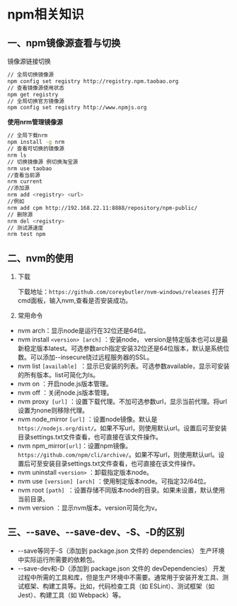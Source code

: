 # npm相关知识
## 一、npm镜像源查看与切换
镜像源链接切换
```bash
// 全局切换镜像源
npm config set registry http://registry.npm.taobao.org
// 查看镜像源使用状态
npm get registry
// 全局切换官方镜像源
npm config set registry http://www.npmjs.org
```
**使用nrm管理镜像源**
```bash
// 全局下载nrm
npm install -g nrm
// 查看可切换的镜像源
nrm ls
// 切换镜像源 例切换淘宝源
nrm use taobao
//查看当前源
nrm current
//添加源
nrm add <registry> <url>
//例如
nrm add cpm http://192.168.22.11:8888/repository/npm-public/
// 删除源
nrm del <registry>
// 测试源速度
nrm test npm
```
## 二、nvm的使用
1. 下载

    下载地址：`https://github.com/coreybutler/nvm-windows/releases`
打开cmd面板，输入nvm,查看是否安装成功。
2. 常用命令
- nvm arch：显示node是运行在32位还是64位。
- nvm install `<version> [arch]` ：安装node， version是特定版本也可以是最新稳定版本latest。可选参数arch指定安装32位还是64位版本，默认是系统位数。可以添加--insecure绕过远程服务器的SSL。
- nvm list `[available] `：显示已安装的列表。可选参数available，显示可安装的所有版本。list可简化为ls。
- nvm on ：开启node.js版本管理。
- nvm off ：关闭node.js版本管理。
- nvm proxy` [url]` ：设置下载代理。不加可选参数url，显示当前代理。将url设置为none则移除代理。
- nvm node_mirror `[url]` ：设置node镜像。默认是`https://nodejs.org/dist/`。如果不写url，则使用默认url。设置后可至安装目录settings.txt文件查看，也可直接在该文件操作。
- nvm npm_mirror` [url] `：设置npm镜像。`https://github.com/npm/cli/archive/`。如果不写url，则使用默认url。设置后可至安装目录settings.txt文件查看，也可直接在该文件操作。
- nvm uninstall `<version>` ：卸载指定版本node。
- nvm use `[version] [arch]` ：使用制定版本node。可指定32/64位。
- nvm root `[path] `：设置存储不同版本node的目录。如果未设置，默认使用当前目录。
- nvm version ：显示nvm版本。version可简化为v。

## 三、--save、--save-dev、-S、-D的区别
- --save等同于-S（添加到 package.json 文件的 dependencies）
   生产环境中实际运行所需要的依赖包。 
- --save-dev和-D（添加到 package.json 文件的 devDependencies）
   开发过程中所需的工具和库，但是生产环境中不需要。通常用于安装开发工具、测试框架、构建工具等。比如，代码检查工具（如 ESLint）、测试框架（如 Jest）、构建工具（如 Webpack）等。
  